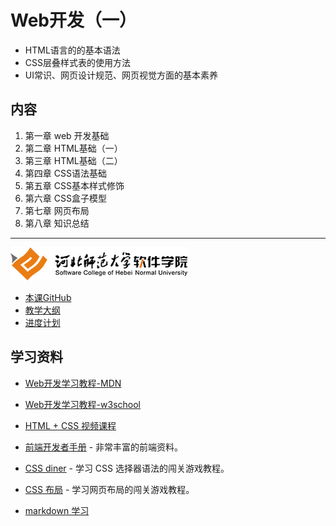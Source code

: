 # Web开发（一）

- HTML语言的的基本语法
- CSS层叠样式表的使用方法
- UI常识、网页设计规范、网页视觉方面的基本素养

## 内容

1. 第一章 web 开发基础
2. 第二章 HTML基础（一）
3. 第三章 HTML基础（二）
4. 第四章 CSS语法基础
5. 第五章 CSS基本样式修饰
6. 第六章 CSS盒子模型
7. 第七章 网页布局
8. 第八章 知识总结

---
![河北师范大学软件学院](/img/logo.png)
- [本课GitHub](https://github.com/edu2act/course-web1)
- [教学大纲](./materials/outline.docx)
- [进度计划](./materials/schedule.doc)

## 学习资料
- [Web开发学习教程-MDN](https://developer.mozilla.org/zh-CN/docs/learn)
  
- [Web开发学习教程-w3school](http://www.w3school.com.cn/)

- [HTML + CSS 视频课程](http://www.imooc.com/learn/9)  
  
- [前端开发者手册](http://wiki.jikexueyuan.com/project/fedHandlebook/)  - 非常丰富的前端资料。

- [CSS diner](http://flukeout.github.io/)  - 学习 CSS 选择器语法的闯关游戏教程。

- [CSS 布局](http://zh.learnlayout.com/)  - 学习网页布局的闯关游戏教程。

- [markdown 学习](http://edu.51cto.com/course/course_id-7772.html)

